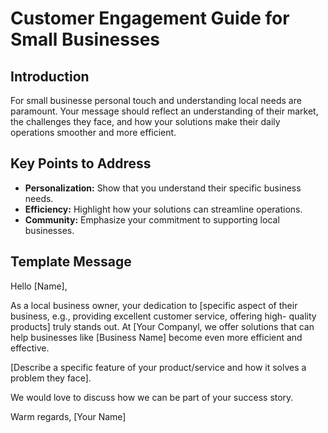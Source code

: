 # Customer Engagement Guide for Small Businesses

## Introduction
For small businesse personal touch and understanding local needs are paramount. Your message should reflect an understanding of their market, the challenges they face, and how your solutions make their daily operations smoother and more efficient.

## Key Points to Address
- **Personalization:** Show that you understand their specific business needs.
- **Efficiency:** Highlight how your solutions can streamline
operations.
- **Community:** Emphasize your commitment to supporting local
businesses.

## Template Message
Hello [Name],

As a local business owner, your dedication to [specific aspect of their business, e.g., providing excellent customer service, offering high- quality products] truly stands out. At [Your Companyl, we offer solutions that can help businesses like [Business Name] become even more efficient and effective.

[Describe a specific feature of your product/service and how it solves a problem they face].

We would love to discuss how we can be part of your success story.

Warm regards,
[Your Name]
